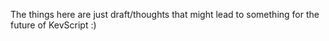 The things here are just draft/thoughts that might lead to something for the future of KevScript :)

